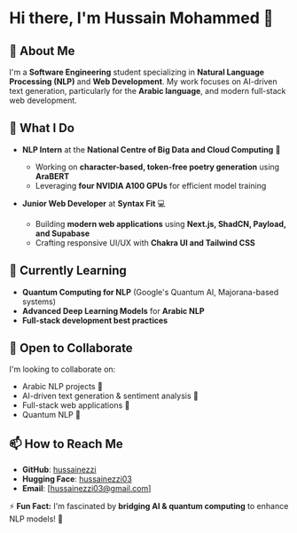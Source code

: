 # Hi there, I'm Hussain Mohammed 👋

## 🚀 About Me
I'm a **Software Engineering** student specializing in **Natural Language Processing (NLP)** and **Web Development**. My work focuses on AI-driven text generation, particularly for the **Arabic language**, and modern full-stack web development.

## 🔬 What I Do
- **NLP Intern** at the **National Centre of Big Data and Cloud Computing** 🧠
  - Working on **character-based, token-free poetry generation** using **AraBERT**
  - Leveraging **four NVIDIA A100 GPUs** for efficient model training

- **Junior Web Developer** at **Syntax Fit** 💻
  - Building **modern web applications** using **Next.js, ShadCN, Payload, and Supabase**
  - Crafting responsive UI/UX with **Chakra UI and Tailwind CSS**

## 🌱 Currently Learning
- **Quantum Computing for NLP** (Google's Quantum AI, Majorana-based systems)
- **Advanced Deep Learning Models** for **Arabic NLP**
- **Full-stack development best practices**

## 💞️ Open to Collaborate
I'm looking to collaborate on:
- Arabic NLP projects 🏺
- AI-driven text generation & sentiment analysis 📜
- Full-stack web applications 🚀
- Quantum NLP 🔬

## 📫 How to Reach Me
- **GitHub**: [hussainezzi](https://github.com/hussainezzi)
- **Hugging Face**: [hussainezzi03](https://huggingface.co/hussainezzi03)
- **Email**: [hussainezzi03@gmail.com]

⚡ **Fun Fact:** I'm fascinated by **bridging AI & quantum computing** to enhance NLP models! 🚀


